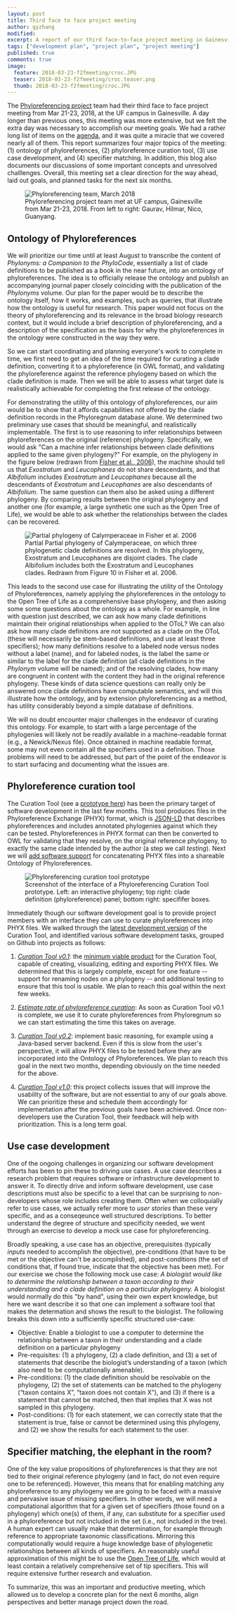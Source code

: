 ```yaml
---
layout: post
title: Third face to face project meeting
author: gyzhang
modified:
excerpt: A report of our third face-to-face project meeting in Gainesville from Mar 21-23, 2018.
tags: ["development plan", "project plan", "project meeting"]
published: true
comments: true
image:
  feature: 2018-03-23-f2fmeeting/croc.JPG
  teaser: 2018-03-23-f2fmeeting/croc.teaser.png
  thumb: 2018-03-23-f2fmeeting/croc.JPG
---
```


The [Phyloreferencing project] team had their third face to face project meeting from Mar 21-23, 2018, at the UF campus in Gainesville. A day longer than previous ones, this meeting was more extensive, but we felt the extra day was necessary to accomplish our meeting goals. We had a rather long list of items on the [agenda], and it was quite a miracle that we covered nearly all of them. This report summarizes four major topics of the meeting: (1) ontology of phyloreferences, (2) phyloreference curation tool, (3) use case development, and (4) specifier matching. In addition, this blog also documents our discussions of some important concepts and unresolved challlenges. Overall, this meeting set a clear direction for the way ahead, laid out goals, and planned tasks for the next six months.

<figure>
  <img src="{{site.url}}//images/2018-03-23-f2fmeeting/phyloref.group.2018.03.JPG" alt="Phyloreferencing team, March 2018"/>
  <figcaption>Phyloreferencing project team met at UF campus, Gainesville from Mar 21-23, 2018. From left to right: Gaurav, Hilmar, Nico, Guanyang. </figcaption>
</figure>

## Ontology of Phyloreferences
We will prioritize our time until at least August to transcribe the content of *Phylonyms: a Companion to the PhyloCode*, essentially a list of clade definitions to be published as a book in the near future, into an ontology of phyloreferences. The idea is to officially release the ontology and publish an accompanying journal paper closely coinciding with the publication of the *Phylonyms* volume. Our plan for the paper would be to describe the ontology itself, how it works, and examples, such as queries, that illustrate how the ontology is useful for research. This paper would not focus on the theory of phyloreferencing and its relevance in the broad biology research context, but it would include a brief description of phyloreferencing, and a description of the specification as the basis for why the phyloreferences in the ontology were constructed in the way they were.

So we can start coordinating and planning everyone's work to complete in time, we first need to get an idea of the time required for curating a clade definition, converting it to a phyloreference (in OWL format), and validating the phyloreference against the reference phylogeny based on which the clade definition is made. Then we will be able to assess what target date is realistically achievable for completing the first release of the ontology.

For demonstrating the utility of this ontology of phyloreferences, our aim would be to show that it affords capabilities not offered by the clade definition records in the Phyloregnum database alone. We determined two preliminary use cases that should be meaningful, and realistically implementable. The first is to use reasoning to infer relationships between phyloreferences on the original (reference) phylogeny. Specifically, we would ask "Can a machine infer relationships between clade definitions applied to the same given phylogeny?" For example, on the phylogeny in the figure below (redrawn from [Fisher et al., 2006]), the machine should tell us that *Exostratum* and *Leucophanes* do not share descendants, and that *Albifolium* includes *Exostratum* and *Leucophanes* because all the descendants of *Exostratum* and *Leucophanes* are also descendants of *Albifolium*. The same question can them also be asked using a different phylogeny. By comparing results between the original phylogeny and another one (for example, a large synthetic one such as the Open Tree of Life), we would be able to ask whether the relationships between the clades can be recovered.

<figure>
  <img src="{{site.url}}//images/2018-03-23-f2fmeeting/Fisher_phylogeny.png" alt="Partial phylogeny of Calymperaceae in Fisher et al. 2006"/>
  <figcaption>Partial Partial phylogeny of Calymperaceae, on which three phylogenetic clade definitions are resolved. In this phylogeny, Exostratum and Leucophanes are disjoint clades. The clade Albifolium includes both the Exostratum and Leucophanes clades. Redrawn from Figure 10 in Fisher et al. 2006. </figcaption>
</figure>

This leads to the second use case for illustrating the utility of the Ontology of Phyloreferences, namely applying the phyloreferences in the ontology to the Open Tree of Life as a comprehensive base phylogeny, and then asking some some questions about the ontology as a whole. For example, in line with question just described, we can ask how many clade definitions maintain their original relationships when applied to the OToL? We can also ask how many clade definitions are not supported as a clade on the OToL (these will necessarily be stem-based definitions, and use at least three specifiers); how many definitions resolve to a labeled node versus nodes without a label (name), and for labeled nodes, is the label the same or similar to the label for the clade definition (all clade definitions in the *Phylonym* volume will be named); and of the resolving clades, how many are congruent in content with the content they had in the original reference phylogeny. These kinds of data science questions can really only be answered once clade definitions have computable semantics, and will this illustrate how the ontology, and by extension phyloreferencing as a method, has utility considerably beyond a simple database of definitions.

We will no doubt encounter major challenges in the endeavor of curating this ontology. For example, to start with a large percentage of the phylogenies will likely not be readily available in a machine-readable format (e.g., a Newick/Nexus file). Once obtained in machine readable format, some may not even contain all the specifiers used in a definition. Those problems will need to be addressed, but part of the point of the endeavor is to start surfacing and documenting what the issues are.

## Phyloreference curation tool

The Curation Tool (see a [prototype here]) has been the primary target of software development in the last few months. This tool produces files in the Phyloreference Exchange (PHYX) format, which is [JSON-LD] that describes phyloreferences and includes annotated phylogenies against which they can be tested. Phyloreferences in PHYX format can then be converted to OWL for validating that they resolve, on the original reference phylogeny, to exactly the same clade intended by the author (a step we call _testing_). Next we will [add software support] for concatenating PHYX files into a shareable Ontology of Phyloreferences.

<figure>
  <img src="{{site.url}}//images/2018-03-23-f2fmeeting/curation.tool.prototype.png" alt="Phyloreferencing curation tool prototype"/>
  <figcaption>Screenshot of the interface of a Phyloreferencing Curation Tool prototype. Left: an interactive phylogeny; top right: clade definition (phyloreference) panel; bottom right: specififer boxes. </figcaption>
</figure>

Immediately though our software development goal is to provide project members with an interface they can use to curate phyloreferences into PHYX files. We walked through the [latest development version] of the Curation Tool, and identified various software development tasks, grouped on Github into projects as follows:

1. *[Curation Tool v0.1]*: the [minimum viable product] for the Curation Tool, capable of creating, visualizing, editing and exporting PHYX files. We determined that this is largely complete, except for one feature -- support for renaming nodes on a phylogeny -- and additional testing to ensure that this tool is usable. We plan to reach this goal within the next few weeks.

2. *[Estimate rate of phyloreference curation]*: As soon as Curation Tool v0.1 is complete, we use it to curate phyloreferences from Phyloregnum so we can start estimating the time this takes on average.

3. *[Curation Tool v0.2]*: implement basic reasoning, for example using a Java-based server backend. Even if this is slow from the user's perspective, it will allow PHYX files to be tested before they are incorporated into the Ontology of Phyloreferences. We plan to reach this goal in the next two months, depending obviously on the time needed for the above.

4. *[Curation Tool v1.0]*: this project collects issues that will improve the usability of the software, but are not essential to any of our goals above. We can prioritize these and schedule them accordingly for implementation after the previous goals have been achieved. Once non-developers use the Curation Tool, their feedback will help with prioritization. This is a long term goal.

## Use case development
One of the ongoing challenges in organizing our software development efforts has been to pin these to driving use cases. A use case describes a research problem that requires software or infrastructure development to answer it. To directly drive and inform software development, use case descriptions must also be specific to a level that can be surprising to non-developers whose role includes creating them. Often when we colloquially refer to use cases, we actually refer more to _user stories_ than these very specific, and as a conseqeunce well structured descriptions. To better understand the degree of structure and specificity needed, we went through an exercise to develop a mock use case for phyloreferencing.

Broadly speaking, a use case has an objective, prerequisites (typically _inputs_ needed to accomplish the objective), pre-conditions (that have to be met or the objective can't be accomplished), and post-conditions (the set of conditions that, if found true, indicate that the objective has been met).  For our exercise we chose the following mock use case: _A biologist would like to determine the relationship between a taxon according to their understanding and a clade definition on a particular phylogeny._ A biologist would normally do this "by hand", using their own expert knowledge, but here we want describe it so that one can implement a software tool that makes the determation and shows the result to the biologist. The following breaks this down into a sufficiently specific structured use-case:

* Objective: Enable a biologist to use a computer to determine the relationship between a taxon in their understanding and a clade definition on a particular phylogeny
* Pre-requisites: (1) a phylogeny, (2) a clade definition, and (3) a set of statements that describe the biologist’s understanding of a taxon (which also need to be computationally amenable). 
* Pre-conditions: (1) the clade definition should be resolvable on the phylogeny, (2) the set of statements can be matched to the phylogeny (“taxon contains X”, “taxon does not contain X”), and (3) if there is a statement that cannot be matched, then that implies that X was not sampled in this phylogeny. 
* Post-conditions: (1) for each statement, we can correctly state that the statement is true, false or cannot be determined using this phylogeny, and (2) we show the results for each statement to the user.

## Specifier matching, the elephant in the room?
One of the key value propositions of phyloreferences is that they are not tied to their original reference phylogeny (and in fact, do not even require one to be referenced). However, this means that for enabling matching any phyloreference to any phylogeny we are going to be faced with a massive and pervasive issue of missing specifiers. In other words, we will need a computational algorithm that for a given set of specifiers (those found on a phylogeny) which one(s) of them, if any, can substitute for a specifier used in a phyloreference but not included in the set (i.e., not included in the tree). A human expert can usually make that determination, for example through reference to appropriate taxonomic classifications. Mirroring this computationally would require a huge knowledge base of phylogenetic relationships between all kinds of specifiers. An reasonably useful approximation of this might be to use the [Open Tree of Life], which would at least contain a relatively comprehensive set of tip specifiers. This will require extensive further research and evaluation.

To summarize, this was an important and productive meeting, which allowed us to develop a concrete plan for the next 6 months, align perspectives and better manage project down the road.

[agenda]: https://github.com/phyloref/organization/wiki/Third-Face-to-Face-Meeting
[Phyloreferencing project]: https://www.nsf.gov/awardsearch/showAward?AWD_ID=1458604
[prototype here]: http://www.phyloref.org/curation-tool/
[Open Tree of Life]: http://www.opentreeoflife.org
[recent manuscript]: https://doi.org/10.1101/233973
[JSON-LD]: https://en.wikipedia.org/wiki/JSON-LD
[ontology of phyloreferences]: https://github.com/phyloref/curation-workflow/
[add software support]: https://github.com/phyloref/curation-workflow/projects/3
[latest development version]: http://www.ggvaidya.com/curation-tool/
[Curation Tool v0.1]: https://github.com/phyloref/curation-tool/projects/1
[minimum viable product]: https://en.wikipedia.org/wiki/Minimum_viable_product
[Estimate rate of phyloreference curation]: https://github.com/phyloref/curation-tool/projects/4
[Curation Tool v0.2]: https://github.com/phyloref/curation-tool/projects/2
[Curation Tool v1.0]: https://github.com/phyloref/curation-tool/projects/3
[OWL (Web Ontology Language)]: https://en.wikipedia.org/wiki/Web_Ontology_Language
[Fisher et al., 2006]: http://www.bioone.org/doi/abs/10.1639/0007-2745%282007%29110%5B46%3APOTCWA%5D2.0.CO%3B2
